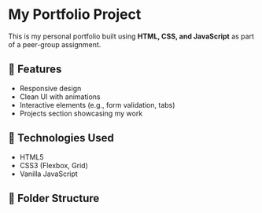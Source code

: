 # My Portfolio Project

This is my personal portfolio built using **HTML, CSS, and JavaScript** as part of a peer-group assignment.

## 🚀 Features

- Responsive design
- Clean UI with animations
- Interactive elements (e.g., form validation, tabs)
- Projects section showcasing my work

## 🧠 Technologies Used

- HTML5
- CSS3 (Flexbox, Grid)
- Vanilla JavaScript

## 📁 Folder Structure

